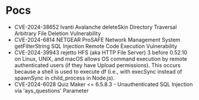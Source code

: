 # Pocs
- CVE-2024-38652 Ivanti Avalanche deleteSkin Directory Traversal Arbitrary File Deletion Vulnerability
- CVE-2024-6814 NETGEAR ProSAFE Network Management System getFilterString SQL Injection Remote Code Execution Vulnerability
- CVE-2024-39943 rejetto HFS (aka HTTP File Server) 3 before 0.52.10 on Linux, UNIX, and macOS allows OS command execution by remote authenticated users (if they have Upload permissions). This occurs because a shell is used to execute df (i.e., with execSync instead of spawnSync in child_process in Node.js).
- CVE-2024-6028 Quiz Maker <= 6.5.8.3 - Unauthenticated SQL Injection via 'ays_questions' Parameter
